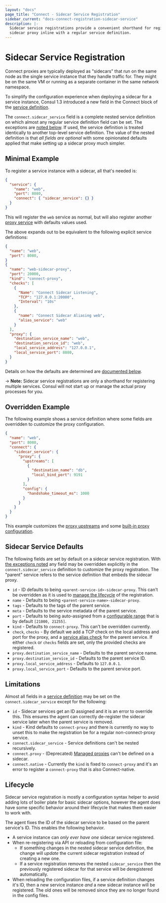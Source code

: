 ```yaml
---
layout: "docs"
page_title: "Connect - Sidecar Service Registration"
sidebar_current: "docs-connect-registration-sidecar-service"
description: |-
  Sidecar service registrations provide a convenient shorthand for registering a
  sidecar proxy inline with a regular service definition.
---
```


# Sidecar Service Registration

Connect proxies are typically deployed as "sidecars" that run on the same node
as the single service instance that they handle traffic for. They might be on
the same VM or running as a separate container in the same network namespace.

To simplify the configuration experience when deploying a sidecar for a service
instance, Consul 1.3 introduced a new field in the Connect block of the [service
definition](/docs/agent/services.html).

The `connect.sidecar_service` field is a complete nested service definition on
which almost any regular service definition field can be set. The exceptions are
[noted below](#limitations). If used, the service definition is treated
identically to another top-level service definition. The value of the nested
definition is that _all fields are optional_ with some opinionated defaults
applied that make setting up a sidecar proxy much simpler.

## Minimal Example

To register a service instance with a sidecar, all that's needed is:

```json
{
  "service": {
    "name": "web",
    "port": 8080,
    "connect": { "sidecar_service": {} }
  }
}
```

This will register the `web` service as normal, but will also register another
[proxy service](/docs/connect/proxies.html) with defaults values used.

The above expands out to be equivalent to the following explicit service
definitions:

```json
{
  "name": "web",
  "port": 8080,
}
{
  "name": "web-sidecar-proxy",
  "port": 20000,
  "kind": "connect-proxy",
  "checks": [
    {
      "Name": "Connect Sidecar Listening",
      "TCP": "127.0.0.1:20000",
      "Interval": "10s"
    },
    {
      "name": "Connect Sidecar Aliasing web",
      "alias_service": "web"
    }
  ],
  "proxy": {
    "destination_service_name": "web",
    "destination_service_id": "web",
    "local_service_address": "127.0.0.1",
    "local_service_port": 8080,
  }
}
```

Details on how the defaults are determined are [documented
below](#sidecar-service-defaults).

-> **Note:** Sidecar service registrations are only a shorthand for registering
multiple services. Consul will not start up or manage the actual proxy processes
for you.

## Overridden Example

The following example shows a service definition where some fields are
overridden to customize the proxy configuration.

```json
{
  "name": "web",
  "port": 8080,
  "connect": {
    "sidecar_service": {
      "proxy": {
        "upstreams": [
          {
            "destination_name": "db",
            "local_bind_port": 9191
          }
        ],
        "config": {
          "handshake_timeout_ms": 1000
        }
      }
    }
  }
}
```

This example customizes the [proxy
upstreams](/docs/connect/registration/service-registration.html#upstream-configuration-reference)
and some [built-in proxy
configuration](/docs/connect/proxies/built-in.html).

## Sidecar Service Defaults

The following fields are set by default on a sidecar service registration. With
[the exceptions noted](#limitations) any field may be overridden explicitly in
the `connect.sidecar_service` definition to customize the proxy registration.
The "parent" service refers to the service definition that embeds the sidecar
proxy.

 - `id` - ID defaults to being `<parent-service-id>-sidecar-proxy`. This can't
   be overridden as it is used to [manage the lifecycle](#lifecycle) of the
   registration.
 - `name` - Defaults to being `<parent-service-name>-sidecar-proxy`.
 - `tags` - Defaults to the tags of the parent service.
 - `meta` - Defaults to the service metadata of the parent service.
 - `port` - Defaults to being auto-assigned from a [configurable
   range](/docs/agent/options.html#sidecar_min_port) that is
   by default `[21000, 21255]`.
 - `kind` - Defaults to `connect-proxy`. This can't be overridden currently.
 - `check`, `checks` - By default we add a TCP check on the local address and
   port for the proxy, and a [service alias
   check](/docs/agent/checks.html#alias) for the parent service. If either
   `check` or `checks` fields are set, only the provided checks are registered.
 - `proxy.destination_service_name` - Defaults to the parent service name.
 - `proxy.destination_service_id` - Defaults to the parent service ID.
 - `proxy.local_service_address` - Defaults to `127.0.0.1`.
 - `proxy.local_service_port` - Defaults to the parent service port.

## Limitations

Almost all fields in a [service definition](/docs/agent/services.html) may be
set on the `connect.sidecar_service` except for the following:

 - `id` - Sidecar services get an ID assigned and it is an error to override
   this. This ensures the agent can correctly de-register the sidecar service
   later when the parent service is removed.
 - `kind` - Kind defaults to `connect-proxy` and there is currently no way to
   unset this to make the registration be for a regular non-connect-proxy
   service.
 - `connect.sidecar_service` - Service definitions can't be nested recursively.
 - `connect.proxy` - (Deprecated) [Managed
   proxies](/docs/connect/proxies/managed-deprecated.html) can't be defined on a
   sidecar.
 - `connect.native` - Currently the `kind` is fixed to `connect-proxy` and it's
   an error to register a `connect-proxy` that is also Connect-native.

## Lifecycle

Sidecar service registration is mostly a configuration syntax helper to avoid
adding lots of boiler plate for basic sidecar options, however the agent does
have some specific behavior around their lifecycle that makes them easier to
work with.

The agent fixes the ID of the sidecar service to be based on the parent
service's ID. This enables the following behavior.

 - A service instance can _only ever have one_ sidecar service registered.
 - When re-registering via API or reloading from configuration file:
   - If something changes in the nested sidecar service definition, the change
     will _update_ the current sidecar registration instead of creating a new
     one.
   - If a service registration removes the nested `sidecar_service` then the
     previously registered sidecar for that service will be deregistered
     automatically.
 - When reloading the configuration files, if a service definition changes it's
   ID, then a new service instance _and_ a new sidecar instance will be
   registered. The old ones will be removed since they are no longer found in
   the config files.
